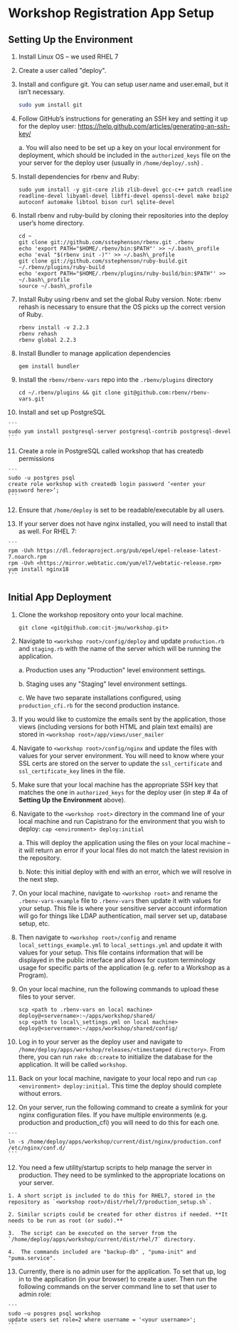 Workshop Registration App Setup
===============================

Setting Up the Environment
--------------------------

1.  Install Linux OS – we used RHEL 7

2.  Create a user called "deploy".

3.  Install and configure git. You can setup user.name and user.email, but it isn’t necessary.

    ~~~ sh
    sudo yum install git
    ~~~

4.  Follow GitHub’s instructions for generating an SSH key and setting it up for the deploy user: <https://help.github.com/articles/generating-an-ssh-key/>

    a.  You will also need to be set up a key on your local environment for deployment, which should be included in the `authorized_keys` file on the your server for the deploy user (usually in `/home/deploy/.ssh`) .

5.  Install dependencies for rbenv and Ruby:

    ```
    sudo yum install -y git-core zlib zlib-devel gcc-c++ patch readline readline-devel libyaml-devel libffi-devel openssl-devel make bzip2 autoconf automake libtool bison curl sqlite-devel
    ```

6.  Install rbenv and ruby-build by cloning their repositories into the deploy user’s home directory.

    ```
    cd ~
    git clone git://github.com/sstephenson/rbenv.git .rbenv
    echo 'export PATH="$HOME/.rbenv/bin:$PATH"' >> ~/.bash\_profile
    echo 'eval "$(rbenv init -)"' >> ~/.bash\_profile
    git clone git://github.com/sstephenson/ruby-build.git ~/.rbenv/plugins/ruby-build
    echo 'export PATH="$HOME/.rbenv/plugins/ruby-build/bin:$PATH"' >> ~/.bash\_profile
    source ~/.bash\_profile
    ```

7.  Install Ruby using rbenv and set the global Ruby version. Note: rbenv rehash is necessary to ensure that the OS picks up the correct version of Ruby.

    ```
    rbenv install -v 2.2.3
    rbenv rehash
    rbenv global 2.2.3
    ```

8.  Install Bundler to manage application dependencies

    ```
    gem install bundler
    ```

9.  Install the `rbenv/rbenv-vars` repo into the `.rbenv/plugins` directory

    ```
    cd ~/.rbenv/plugins && git clone git@github.com:rbenv/rbenv-vars.git
    ```

10.  Install and set up PostgreSQL

    ```
    sudo yum install postgresql-server postgresql-contrib postgresql-devel
    ```

11.  Create a role in PostgreSQL called workshop that has createdb permissions

    ```
    sudo -u postgres psql
    create role workshop with createdb login password ‘<enter your password here>’;
    ```

12.  Ensure that `/home/deploy` is set to be readable/executable by all users.

13.  If your server does not have nginx installed, you will need to install that as well. For RHEL 7:

    ```
    rpm -Uvh https://dl.fedoraproject.org/pub/epel/epel-release-latest-7.noarch.rpm
    rpm -Uvh <https://mirror.webtatic.com/yum/el7/webtatic-release.rpm>
    yum install nginx18
    ```

Initial App Deployment
----------------------

1.  Clone the workshop repository onto your local machine.

    ```
    git clone <git@github.com:cit-jmu/workshop.git>
    ```

2.  Navigate to `<workshop root>/config/deploy` and update `production.rb` and `staging.rb` with the name of the server which will be running the application.

    a.  Production uses any "Production" level environment settings.

    b.  Staging uses any "Staging" level environment settings.

    c.  We have two separate installations configured, using `production_cfi.rb` for the second production instance.

2.  If you would like to customize the emails sent by the application, those views (including versions for both HTML and plain text emails) are stored in `<workshop root>/app/views/user_mailer`

3.  Navigate to `<workshop root>/config/nginx` and update the files with values for your server environment. You will need to know where your SSL certs are stored on the server to update the `ssl_certificate` and `ssl_certificate_key` lines in the file.

4.  Make sure that your local machine has the appropriate SSH key that matches the one in `authorized_keys` for the deploy user (in step # 4a of **Setting Up the Environment** above).

5.  Navigate to the `<workshop root>` directory in the command line of your local machine and run Capistrano for the environment that you wish to deploy: `cap <environment> deploy:initial`

    a.  This will deploy the application using the files on your local machine – it will return an error if your local files do not match the latest revision in the repository.

    b.  Note: this initial deploy with end with an error, which we will resolve in the next step.

6.  On your local machine, navigate to `<workshop root>` and rename the `.rbenv-vars-example` file to `.rbenv-vars` then update it with values for your setup. This file is where your sensitive server account information will go for things like LDAP authentication, mail server set up, database setup, etc.

7.  Then navigate to `<workshop root>/config` and rename `local_settings_example.yml` to `local_settings.yml` and update it with values for your setup. This file contains information that will be displayed in the public interface and allows for custom terminology usage for specific parts of the application (e.g. refer to a Workshop as a Program).

8.  On your local machine, run the following commands to upload these files to your server.

    ```
    scp <path to .rbenv-vars on local machine> deploy@<servername>:~/apps/workshop/shared/
    scp <path to local\_settings.yml on local machine> deploy@<servername>:~/apps/workshop/shared/config/
    ```

9.  Log in to your server as the deploy user and navigate to `/home/deploy/apps/workshop/releases/<timestamped directory>`. From there, you can run `rake db:create` to initialize the database for the application. It will be called `workshop`.

10.  Back on your local machine, navigate to your local repo and run `cap <environment> deploy:initial`. This time the deploy should complete without errors.

11.  On your server, run the following command to create a symlink for your nginx configuration files. If you have multiple environments (e.g. production and production\_cfi) you will need to do this for each one.

    ```
    ln -s /home/deploy/apps/workshop/current/dist/nginx/production.conf /etc/nginx/conf.d/
    ```

12.  You need a few utility/startup scripts to help manage the server in production. They need to be symlinked to the appropriate locations on your server.

    1. A short script is included to do this for RHEL7, stored in the repository as `<workshop root>/dist/rhel/7/production_setup.sh`. 
    
    2. Similar scripts could be created for other distros if needed. **It needs to be run as root (or sudo).**

    3.  The script can be executed on the server from the `/home/deploy/apps/workshop/current/dist/rhel/7` directory.

    4.  The commands included are "backup-db" , "puma-init" and "puma.service".

13.  Currently, there is no admin user for the application. To set that up, log in to the application (in your browser) to create a user. Then run the following commands on the server command line to set that user to admin role:

    ```
    sudo –u posgres psql workshop
    update users set role=2 where username = '<your username>';
    ```
